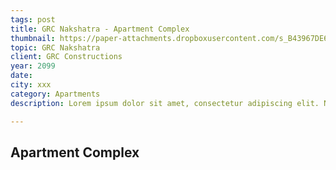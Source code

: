 ```yaml
---
tags: post
title: GRC Nakshatra - Apartment Complex
thumbnail: https://paper-attachments.dropboxusercontent.com/s_B43967DE63E89ED1E1A82C85FD215DFF7AE96F7E82D33C99E22A49D6C657E8A2_1729329878868_GRC+NAKSHATRA_1.JPG
topic: GRC Nakshatra
client: GRC Constructions
year: 2099
date: 
city: xxx
category: Apartments 
description: Lorem ipsum dolor sit amet, consectetur adipiscing elit. Nullam ultricies interdum tortor, sit amet gravida ipsum fermentum ut. Aenean sagittis metus justo, at vestibulum elit malesuada a. Suspendisse dictum, sapien eu tincidunt convallis, elit urna rhoncus leo, ac fermentum lorem libero in magna. Integer scelerisque odio et convallis faucibus.

---
```


## Apartment Complex

